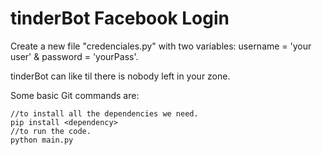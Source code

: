 # tinderBot Facebook Login
 
Create a new file "credenciales.py" with two variables:
username = 'your user' & password = 'yourPass'.

tinderBot can like til there is nobody left in your zone.


Some basic Git commands are:
```
//to install all the dependencies we need.
pip install <dependency> 
//to run the code.
python main.py 

```
